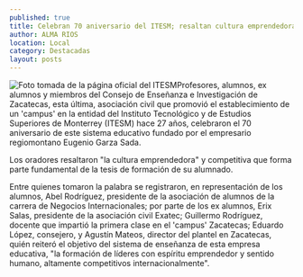 ```yaml
---
published: true
title: Celebran 70 aniversario del ITESM; resaltan cultura emprendedora y competitiva
author: ALMA RIOS
location: Local
category: Destacadas
layout: posts
---
```


![Foto tomada de la página oficial del ITESM](http://i.imgur.com/xS74BW9m.jpg)Profesores, alumnos, ex alumnos y miembros del Consejo de Enseñanza e Investigación de Zacatecas, esta última, asociación civil que promovió el establecimiento de un 'campus' en la entidad del Instituto Tecnológico y de Estudios Superiores de Monterrey (ITESM) hace 27 años, celebraron el 70 aniversario de este sistema educativo fundado por el empresario regiomontano Eugenio Garza Sada.

Los oradores resaltaron "la cultura emprendedora" y competitiva que forma parte fundamental de la tesis de formación de su alumnado. 

Entre quienes tomaron la palabra se registraron, en representación de los alumnos, Abel Rodríguez, presidente de la asociación de alumnos de la carrera de Negocios Internacionales; por parte de los ex alumnos, Erix Salas, presidente de la asociación civil Exatec; Guillermo Rodríguez, docente que impartió la primera clase en el 'campus' Zacatecas; Eduardo López, consejero, y Agustín Mateos, director del plantel en Zacatecas, quién reiteró el objetivo del sistema de enseñanza de esta empresa educativa, "la formación de líderes con espíritu emprendedor y sentido humano, altamente competitivos internacionalmente".
